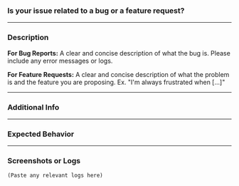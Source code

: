 ### Is your issue related to a bug or a feature request?

---

### Description

**For Bug Reports:**
A clear and concise description of what the bug is. Please include any error messages or logs.

**For Feature Requests:**
A clear and concise description of what the problem is and the feature you are proposing. Ex. "I'm always frustrated when [...]"

---

### Additional Info

---

### Expected Behavior

---

### Screenshots or Logs

```text
(Paste any relevant logs here)
